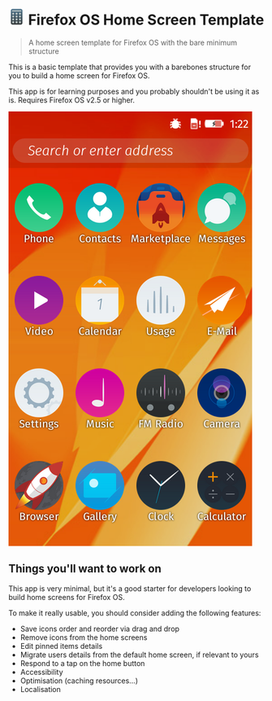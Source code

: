 # ![Firefox OS home screen template](https://raw.githubusercontent.com/gmarty/fxos-homescreen-template/master/icons/32.png "Firefox OS home screen template") Firefox OS Home Screen Template

> A home screen template for Firefox OS with the bare minimum structure

This is a basic template that provides you with a barebones structure for you to
build a home screen for Firefox OS.

This app is for learning purposes and you probably shouldn't be using it as is.
Requires Firefox OS v2.5 or higher.

![Firefox OS home screen template screenshot](https://raw.githubusercontent.com/gmarty/fxos-homescreen-template/master/img/screenshot.png "Firefox OS home screen template screenshot")

## Things you'll want to work on

This app is very minimal, but it's a good starter for developers looking to
build home screens for Firefox OS.

To make it really usable, you should consider adding the following features:

* Save icons order and reorder via drag and drop
* Remove icons from the home screens
* Edit pinned items details
* Migrate users details from the default home screen, if relevant to yours
* Respond to a tap on the home button
* Accessibility
* Optimisation (caching resources...)
* Localisation

